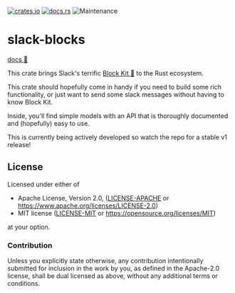 [![crates.io](https://img.shields.io/crates/v/slack-blocks.svg)](https://crates.io/crates/slack-blocks)
[![docs.rs](https://docs.rs/slack-blocks/badge.svg)](https://docs.rs/slack-blocks/latest)
![Maintenance](https://img.shields.io/badge/maintenance-activly--developed-brightgreen.svg)

# slack-blocks

[docs 🔗]

This crate brings Slack's terrific [Block Kit 🔗] to
the Rust ecosystem.

This crate should hopefully come in handy if you need to
build some rich functionality, or just want to send some
slack messages without having to know Block Kit.

Inside, you'll find simple models with an API that is
thoroughly documented and (hopefully) easy to use.

This is currently being actively developed so watch the repo for a
stable v1 release!

[Block Kit 🔗]: https://api.slack.com/block-kit
[docs 🔗]: https://docs.rs/slack-blocks/latest

## License

Licensed under either of

* Apache License, Version 2.0, ([LICENSE-APACHE](LICENSE-APACHE) or https://www.apache.org/licenses/LICENSE-2.0)
* MIT license ([LICENSE-MIT](LICENSE-MIT) or https://opensource.org/licenses/MIT)

at your option.

### Contribution

Unless you explicitly state otherwise, any contribution intentionally
submitted for inclusion in the work by you, as defined in the Apache-2.0
license, shall be dual licensed as above, without any additional terms or
conditions.
